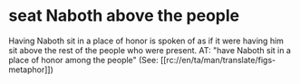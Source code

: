 # seat Naboth above the people

Having Naboth sit in a place of honor is spoken of as if it were having him sit above the rest of the people who were present. AT: "have Naboth sit in a place of honor among the people" (See: [[rc://en/ta/man/translate/figs-metaphor]])

